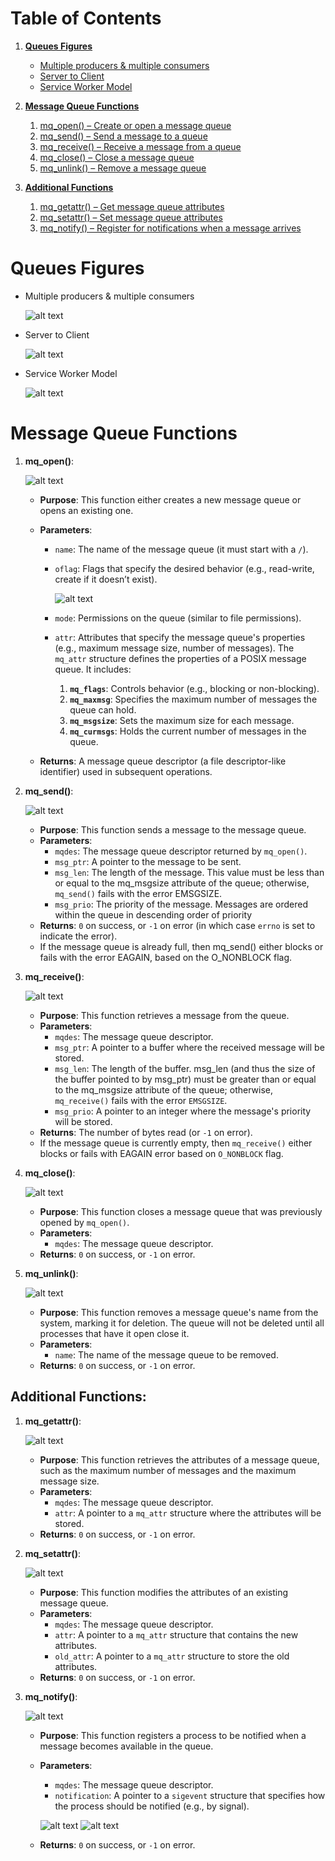 # Table of Contents  
1. **[Queues Figures](#queues-figures)**  
   - [Multiple producers & multiple consumers](#multiple-producers--multiple-consumers)  
   - [Server to Client](#server-to-client)  
   - [Service Worker Model](#service-worker-model)  

2. **[Message Queue Functions](#message-queue-functions)**  
   1. [mq_open() – Create or open a message queue](#mq_open)  
   2. [mq_send() – Send a message to a queue](#mq_send)  
   3. [mq_receive() – Receive a message from a queue](#mq_receive)  
   4. [mq_close() – Close a message queue](#mq_close)  
   5. [mq_unlink() – Remove a message queue](#mq_unlink)  

3. **[Additional Functions](#additional-functions)**  
   1. [mq_getattr() – Get message queue attributes](#mq_getattr)  
   2. [mq_setattr() – Set message queue attributes](#mq_setattr)  
   3. [mq_notify() – Register for notifications when a message arrives](#mq_notify)


# Queues Figures
- Multiple producers & multiple consumers

    ![alt text](image-9.png)

- Server to Client

    ![alt text](image-10.png)

- Service Worker Model

    ![alt text](image-13.png)

# Message Queue Functions
1. **mq_open()**:
    
    ![alt text](image-12.png)
   - **Purpose**: This function either creates a new message queue or opens an existing one.
   - **Parameters**:
     - `name`: The name of the message queue (it must start with a `/`).
     - `oflag`: Flags that specify the desired behavior (e.g., read-write, create if it doesn’t exist).

        ![alt text](image-14.png)

     - `mode`: Permissions on the queue (similar to file permissions).
     - `attr`: Attributes that specify the message queue's properties (e.g., maximum message size, number of messages).
     The `mq_attr` structure defines the properties of a POSIX message queue. It includes:

        1. **`mq_flags`**: Controls behavior (e.g., blocking or non-blocking).
        2. **`mq_maxmsg`**: Specifies the maximum number of messages the queue can hold.
        3. **`mq_msgsize`**: Sets the maximum size for each message.
        4. **`mq_curmsgs`**: Holds the current number of messages in the queue.

   - **Returns**: A message queue descriptor (a file descriptor-like identifier) used in subsequent operations.
   
2. **mq_send()**:

    ![alt text](image-15.png)
   - **Purpose**: This function sends a message to the message queue.
   - **Parameters**:
     - `mqdes`: The message queue descriptor returned by `mq_open()`.
     - `msg_ptr`: A pointer to the message to be sent.
     - `msg_len`: The length of the message. This value must be less than or equal to the mq_msgsize attribute of the queue; otherwise, `mq_send()` fails with the error EMSGSIZE.
     - `msg_prio`: The priority of the message. Messages are ordered within the queue in descending order of priority
   - **Returns**: `0` on success, or `-1` on error (in which case `errno` is set to indicate the error).
   - If the message queue is already full, then mq_send() either blocks or fails with the error EAGAIN, based on the O_NONBLOCK flag.

3. **mq_receive()**:

    ![alt text](image-16.png)
   - **Purpose**: This function retrieves a message from the queue.
   - **Parameters**:
     - `mqdes`: The message queue descriptor.
     - `msg_ptr`: A pointer to a buffer where the received message will be stored.
     - `msg_len`: The length of the buffer. msg_len (and thus the size of the buffer pointed to by msg_ptr) must be greater than or equal to the mq_msgsize attribute of the queue; otherwise, `mq_receive()` fails with the error `EMSGSIZE`.
     - `msg_prio`: A pointer to an integer where the message's priority will be stored.
   - **Returns**: The number of bytes read (or `-1` on error).
   - If the message queue is currently empty, then `mq_receive()` either blocks or fails with EAGAIN error based on `O_NONBLOCK` flag.

4. **mq_close()**:

    ![alt text](image-17.png)
   - **Purpose**: This function closes a message queue that was previously opened by `mq_open()`.
   - **Parameters**:
     - `mqdes`: The message queue descriptor.
   - **Returns**: `0` on success, or `-1` on error.

5. **mq_unlink()**:

    ![alt text](image-18.png)
   - **Purpose**: This function removes a message queue's name from the system, marking it for deletion. The queue will not be deleted until all processes that have it open close it.
   - **Parameters**:
     - `name`: The name of the message queue to be removed.
   - **Returns**: `0` on success, or `-1` on error.

## **Additional Functions**:

1. **mq_getattr()**:

    ![alt text](image-19.png)
   - **Purpose**: This function retrieves the attributes of a message queue, such as the maximum number of messages and the maximum message size.
   - **Parameters**:
     - `mqdes`: The message queue descriptor.
     - `attr`: A pointer to a `mq_attr` structure where the attributes will be stored.
   - **Returns**: `0` on success, or `-1` on error.

2. **mq_setattr()**:

    ![alt text](image-20.png)
   - **Purpose**: This function modifies the attributes of an existing message queue.
   - **Parameters**:
     - `mqdes`: The message queue descriptor.
     - `attr`: A pointer to a `mq_attr` structure that contains the new attributes.
     - `old_attr`: A pointer to a `mq_attr` structure to store the old attributes.
   - **Returns**: `0` on success, or `-1` on error.

3. **mq_notify()**:

    ![alt text](image-21.png)
   - **Purpose**: This function registers a process to be notified when a message becomes available in the queue.
   - **Parameters**:
     - `mqdes`: The message queue descriptor.
     - `notification`: A pointer to a `sigevent` structure that specifies how the process should be notified (e.g., by signal).

     ![alt text](image-22.png)
     ![alt text](image-23.png)
   - **Returns**: `0` on success, or `-1` on error.

